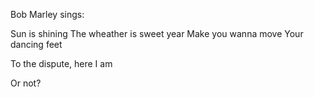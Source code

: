 Bob Marley sings:

Sun is shining
The wheather is sweet year
Make you wanna move
Your dancing feet

To the dispute, here I am

Or not?